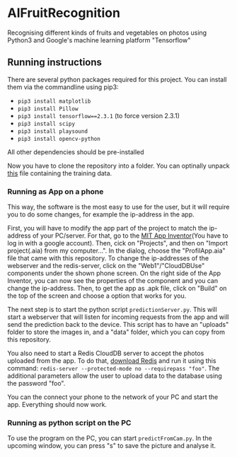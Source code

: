 # AIFruitRecognition
Recognising different kinds of fruits and vegetables on photos using Python3 and Google's machine learning platform "Tensorflow"

## Running instructions
 There are several python packages required for this project.
 You can install them via the commandline using pip3:

- ```pip3 install matplotlib```
- ```pip3 install Pillow```
- ```pip3 install tensorflow==2.3.1``` (to force version 2.3.1)
- ```pip3 install scipy```
- ```pip3 install playsound```
- ```pip3 install opencv-python```


All other dependencies should be pre-installed

Now you have to clone the repository into a folder. You can optinally unpack [this](https://drive.google.com/file/d/1ZX6YbiFL6fds2Evkfod1Wt4jWUdMnjyf/view?usp=sharing) file containing the training data.

### Running as App on a phone
This way, the software is the most easy to use for the user, but it will require you to do some changes, for example the ip-address in the app.

First, you will have to modify the app part of the project to match the ip-address of your PC/server. For that, go to the [MIT App Inventor]( http://ai2.appinventor.mit.edu/)(You have to log in with a google account). Then, cick on "Projects", and then on "Import project(.aia) from my computer...". In the dialog, choose the "ProfilApp.aia" file that came with this repository.
To change the ip-addresses of the webserver and the redis-server, click on the "Web1"/"CloudDBUse" components under the shown phone screen. On the right side of the App Inventor, you can now see the properties of the component and you can change the ip-address. Then, to get the app as .apk file, click on "Build" on the top of the screen and choose a option that works for you.

The next step is to start the python script ```predictionServer.py```.
This will start a webserver that will listen for incoming requests from the app and will send the prediction back to the device.
This script has to have an "uploads" folder to store the images in, and a "data" folder, which you can copy from this repository.

You also need to start a Redis CloudDB server to accept the photos uploaded from the app.
To do that, [download Redis](https://redis.io/download) and run it using this command: ```redis-server --protected-mode no --requirepass "foo"```.
The additional parameters allow the user to upload data to the database using the password "foo".

You can the connect your phone to the network of your PC and start the app. Everything should now work.

### Running as python script on the PC
To use the program on the PC, you can start ```predictFromCam.py```. In the upcoming window, you can press "s" to save the picture and analyse it.
